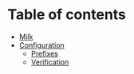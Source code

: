 # Table of contents

* [Milk](README.md)
* [Configuration](configuration/README.md)
  * [Prefixes](configuration/prefixes.md)
  * [Verification](configuration/verification.md)

